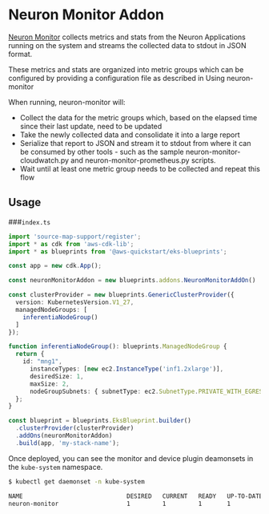 # Neuron Monitor Addon

[Neuron Monitor](https://awsdocs-neuron.readthedocs-hosted.com/en/latest/tools/neuron-sys-tools/neuron-monitor-user-guide.html) collects metrics and stats from the Neuron Applications running on the system and streams the collected data to stdout in JSON format.

These metrics and stats are organized into metric groups which can be configured by providing a configuration file as described in Using neuron-monitor

When running, neuron-monitor will:

- Collect the data for the metric groups which, based on the elapsed time since their last update, need to be updated
- Take the newly collected data and consolidate it into a large report
- Serialize that report to JSON and stream it to stdout from where it can be consumed by other tools - such as the sample neuron-monitor-cloudwatch.py and neuron-monitor-prometheus.py scripts.
- Wait until at least one metric group needs to be collected and repeat this flow

## Usage

###`index.ts`
```typescript
import 'source-map-support/register';
import * as cdk from 'aws-cdk-lib';
import * as blueprints from '@aws-quickstart/eks-blueprints';

const app = new cdk.App();

const neuronMonitorAddon = new blueprints.addons.NeuronMonitorAddOn()

const clusterProvider = new blueprints.GenericClusterProvider({
  version: KubernetesVersion.V1_27,
  managedNodeGroups: [
    inferentiaNodeGroup()
  ]
});

function inferentiaNodeGroup(): blueprints.ManagedNodeGroup {
  return {
    id: "mng1",
      instanceTypes: [new ec2.InstanceType('inf1.2xlarge')],
      desiredSize: 1,
      maxSize: 2, 
      nodeGroupSubnets: { subnetType: ec2.SubnetType.PRIVATE_WITH_EGRESS },
  };
}

const blueprint = blueprints.EksBlueprint.builder()
  .clusterProvider(clusterProvider)
  .addOns(neuronMonitorAddon)
  .build(app, 'my-stack-name');

```

Once deployed, you can see the monitor and device plugin deamonsets in the `kube-system` namespace.

```sh
$ kubectl get daemonset -n kube-system 

NAME                             DESIRED   CURRENT   READY   UP-TO-DATE   AVAILABLE   NODE SELECTOR   AGE
neuron-monitor                   1         1         1       1            1           <none>          3m12s
```